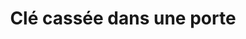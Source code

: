 ---
eleventyNavigation:
  key: CleCassee
  parent: Services
  order: 1
  title: 'Clé cassée dans une porte'
title: 'Clé cassée dans une porte'
permalink: "services/{{ title | slugify }}.html"
layout: 'layouts/home.html'
eleventyComputed:
  texte: "{{ site.name | title }} est une entreprise spécialisée dans l’extraction de clé cassée dans une serrure. Nous travaillons pour vous garantir une intervention rapide et un service de qualité."
icone: k
nom:
---